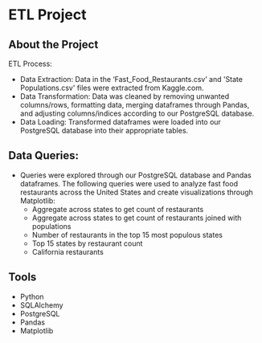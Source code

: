 # ETL Project

## About the Project
ETL Process:

* Data Extraction: Data in the ‘Fast_Food_Restaurants.csv’ and 'State Populations.csv' files were extracted from Kaggle.com.
* Data Transformation: Data was cleaned by removing unwanted columns/rows, formatting data, merging dataframes through Pandas, and adjusting columns/indices according to our PostgreSQL database.
* Data Loading: Transformed dataframes were loaded into our PostgreSQL database into their appropriate tables.

## Data Queries:

* Queries were explored through our PostgreSQL database and Pandas dataframes. The following queries were used to analyze fast food restaurants across the United States and create visualizations through Matplotlib:
  * Aggregate across states to get count of restaurants
  * Aggregate across states to get count of restaurants joined with populations
  * Number of restaurants in the top 15 most populous states
  * Top 15 states by restaurant count
  * California restaurants

## Tools

* Python
* SQLAlchemy
* PostgreSQL
* Pandas
* Matplotlib
